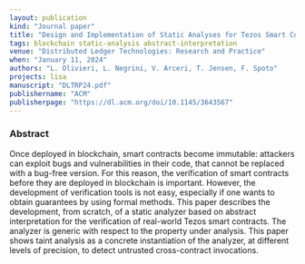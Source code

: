 ```yaml
---
layout: publication
kind: "Journal paper"
title: "Design and Implementation of Static Analyses for Tezos Smart Contracts"
tags: blockchain static-analysis abstract-interpretation 
venue: "Distributed Ledger Technologies: Research and Practice"
when: "January 11, 2024"
authors: "L. Olivieri, L. Negrini, V. Arceri, T. Jensen, F. Spoto"
projects: lisa
manuscript: "DLTRP24.pdf"
publishername: "ACM"
publisherpage: "https://dl.acm.org/doi/10.1145/3643567"
---
```


### Abstract

Once deployed in blockchain, smart contracts become immutable: attackers can exploit bugs and vulnerabilities in their code, that cannot be replaced with a bug-free version. For this reason, the verification of smart contracts before they are deployed in blockchain is important. However, the development of verification tools is not easy, especially if one wants to obtain guarantees by using formal methods. This paper describes the development, from scratch, of a static analyzer based on abstract interpretation for the verification of real-world Tezos smart contracts. The analyzer is generic with respect to the property under analysis. This paper shows taint analysis as a concrete instantiation of the analyzer, at different levels of precision, to detect untrusted cross-contract invocations.
